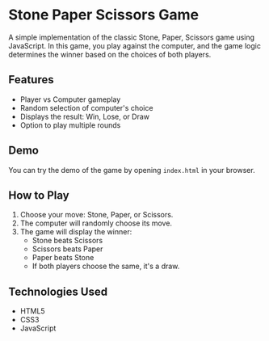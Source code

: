 # Stone Paper Scissors Game

A simple implementation of the classic Stone, Paper, Scissors game using JavaScript. In this game, you play against the computer, and the game logic determines the winner based on the choices of both players.

## Features
- Player vs Computer gameplay
- Random selection of computer's choice
- Displays the result: Win, Lose, or Draw
- Option to play multiple rounds

## Demo
You can try the demo of the game by opening `index.html` in your browser.

## How to Play
1. Choose your move: Stone, Paper, or Scissors.
2. The computer will randomly choose its move.
3. The game will display the winner: 
   - Stone beats Scissors
   - Scissors beats Paper
   - Paper beats Stone
   - If both players choose the same, it's a draw.

## Technologies Used
- HTML5
- CSS3
- JavaScript

